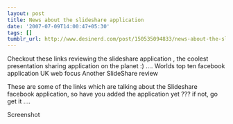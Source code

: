 ```yaml
---
layout: post
title: News about the slideshare application
date: '2007-07-09T14:00:47+05:30'
tags: []
tumblr_url: http://www.desinerd.com/post/150535094833/news-about-the-slideshare-application
---
```

Checkout these links reviewing the slideshare application , the coolest presentation sharing application on the planet :) ….
Worlds top ten facebook application
	UK web focus
	Another SlideShare review

These are some of the links which are talking about the Slideshare facebook application, so have you added the application yet ??? if not, go get it ….

Screenshot
